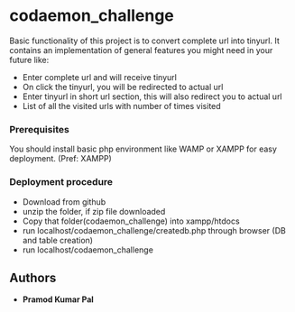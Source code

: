 # codaemon_challenge

Basic functionality of this project is to convert complete url into tinyurl.
It contains an implementation of general features you might need in your future like:
- Enter complete url and will receive tinyurl
- On click the tinyurl, you will be redirected to actual url
- Enter tinyurl in short url section, this will also redirect you to actual url
- List of all the visited urls with number of times visited

### Prerequisites

You should install basic php environment like WAMP or XAMPP for easy deployment. (Pref: XAMPP)

### Deployment procedure

- Download from github
- unzip the folder, if zip file downloaded
- Copy that folder(codaemon_challenge) into xampp/htdocs
- run localhost/codaemon_challenge/createdb.php through browser (DB and table creation)
- run localhost/codaemon_challenge

## Authors

* **Pramod Kumar Pal**


